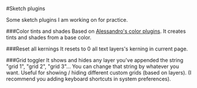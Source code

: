 #Sketch plugins


Some sketch plugins I am working on for practice.


###Color tints and shades
Based on [Alessandro's color plugins](https://github.com/alssndro/sandros-sketch-plugins). It creates tints and shades from a base color.


###Reset all kernings
It resets to 0 all text layers's kerning in current page.


###Grid toggler
It shows and hides any layer you've appended the string "grid 1", "grid 2", "grid 3"... You can change that string by whatever you want. Useful for showing / hiding different custom grids (based on layers). (I recommend you adding keyboard shortcuts in system preferences).